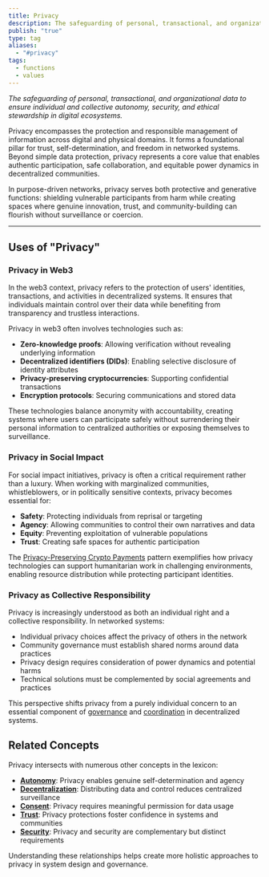 ```yaml
---
title: Privacy
description: The safeguarding of personal, transactional, and organizational data to ensure autonomy, security, and ethical stewardship in digital ecosystems.
publish: "true"
type: tag
aliases:
  - "#privacy"
tags:
  - functions
  - values
---
```


*The safeguarding of personal, transactional, and organizational data to ensure individual and collective autonomy, security, and ethical stewardship in digital ecosystems.*

Privacy encompasses the protection and responsible management of information across digital and physical domains. It forms a foundational pillar for trust, self-determination, and freedom in networked systems. Beyond simple data protection, privacy represents a core value that enables authentic participation, safe collaboration, and equitable power dynamics in decentralized communities.

In purpose-driven networks, privacy serves both protective and generative functions: shielding vulnerable participants from harm while creating spaces where genuine innovation, trust, and community-building can flourish without surveillance or coercion.

---

## Uses of "Privacy"

### Privacy in Web3

In the web3 context, privacy refers to the protection of users' identities, transactions, and activities in decentralized systems. It ensures that individuals maintain control over their data while benefiting from transparency and trustless interactions.

Privacy in web3 often involves technologies such as:
- **Zero-knowledge proofs**: Allowing verification without revealing underlying information
- **Decentralized identifiers (DIDs)**: Enabling selective disclosure of identity attributes
- **Privacy-preserving cryptocurrencies**: Supporting confidential transactions
- **Encryption protocols**: Securing communications and stored data

These technologies balance anonymity with accountability, creating systems where users can participate safely without surrendering their personal information to centralized authorities or exposing themselves to surveillance.

### Privacy in Social Impact

For social impact initiatives, privacy is often a critical requirement rather than a luxury. When working with marginalized communities, whistleblowers, or in politically sensitive contexts, privacy becomes essential for:

- **Safety**: Protecting individuals from reprisal or targeting
- **Agency**: Allowing communities to control their own narratives and data
- **Equity**: Preventing exploitation of vulnerable populations
- **Trust**: Creating safe spaces for authentic participation

The [Privacy-Preserving Crypto Payments](notes/rpp/working-docs/privacy-payments.md) pattern exemplifies how privacy technologies can support humanitarian work in challenging environments, enabling resource distribution while protecting participant identities.

### Privacy as Collective Responsibility

Privacy is increasingly understood as both an individual right and a collective responsibility. In networked systems:

- Individual privacy choices affect the privacy of others in the network
- Community governance must establish shared norms around data practices
- Privacy design requires consideration of power dynamics and potential harms
- Technical solutions must be complemented by social agreements and practices

This perspective shifts privacy from a purely individual concern to an essential component of [governance](tags/governance.md) and [coordination](notes/dao-primitives/framework/group-scale/coordination.md) in decentralized systems.

## Related Concepts

Privacy intersects with numerous other concepts in the lexicon:

- **[Autonomy](tags/autonomy.md)**: Privacy enables genuine self-determination and agency
- **[Decentralization](tags/decentralization.md)**: Distributing data and control reduces centralized surveillance
- **[Consent](tags/consent.md)**: Privacy requires meaningful permission for data usage
- **[Trust](tags/trust.md)**: Privacy protections foster confidence in systems and communities
- **[Security](tags/security.md)**: Privacy and security are complementary but distinct requirements

Understanding these relationships helps create more holistic approaches to privacy in system design and governance.